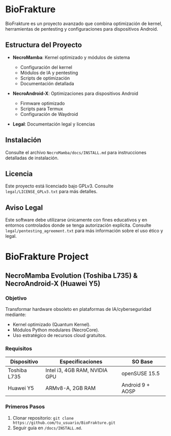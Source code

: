 # BioFrakture

BioFrakture es un proyecto avanzado que combina optimización de kernel, herramientas de pentesting y configuraciones para dispositivos Android.

## Estructura del Proyecto

- **NecroMamba**: Kernel optimizado y módulos de sistema
  - Configuración del kernel
  - Módulos de IA y pentesting
  - Scripts de optimización
  - Documentación detallada

- **NecroAndroid-X**: Optimizaciones para dispositivos Android
  - Firmware optimizado
  - Scripts para Termux
  - Configuración de Waydroid

- **Legal**: Documentación legal y licencias

## Instalación

Consulte el archivo `NecroMamba/docs/INSTALL.md` para instrucciones detalladas de instalación.

## Licencia

Este proyecto está licenciado bajo GPLv3. Consulte `legal/LICENSE_GPLv3.txt` para más detalles.

## Aviso Legal

Este software debe utilizarse únicamente con fines educativos y en entornos controlados donde se tenga autorización explícita. Consulte `legal/pentesting_agreement.txt` para más información sobre el uso ético y legal.

# BioFrakture Project
## NecroMamba Evolution (Toshiba L735) & NecroAndroid-X (Huawei Y5)

### **Objetivo**
Transformar hardware obsoleto en plataformas de IA/cyberseguridad mediante:
- Kernel optimizado (Quantum Kernel).
- Módulos Python modulares (NecroCore).
- Uso estratégico de recursos cloud gratuitos.

### **Requisitos**
| Dispositivo      | Especificaciones                     | SO Base         |
|------------------|--------------------------------------|-----------------|
| Toshiba L735     | Intel i3, 4GB RAM, NVIDIA GPU        | openSUSE 15.5   |
| Huawei Y5        | ARMv8-A, 2GB RAM                     | Android 9 + AOSP|

### **Primeros Pasos**
1. Clonar repositorio: `git clone https://github.com/tu_usuario/BioFrakture.git`
2. Seguir guía en `/docs/INSTALL.md`.